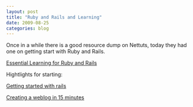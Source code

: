 ```yaml
---
layout: post
title: "Ruby and Rails and Learning"
date: 2009-08-25
categories: blog
---
```


Once in a while there is a good resource dump on Nettuts, today they had one on getting start with Ruby and Rails.

[Essential Learning for Ruby and Rails](http://net.tutsplus.com/tutorials/ruby/your-ruby-library-essential-reading/)

Hightlights for starting:

[Getting started with rails](http://guides.rails.info/getting_started.html)

[Creating a weblog in 15 minutes](http://rubyonrails.org/screencasts)
